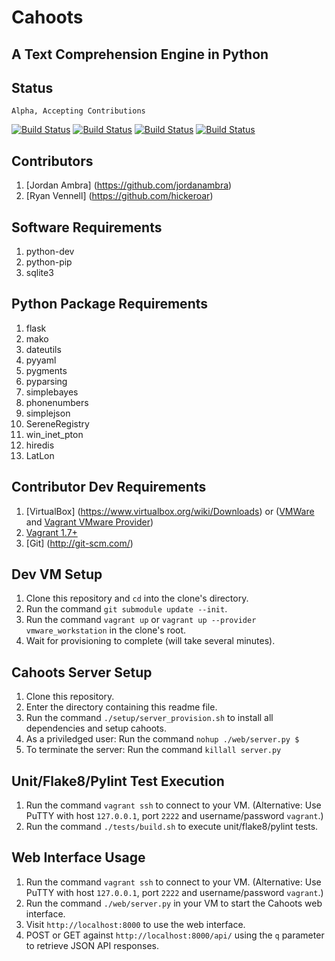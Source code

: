 Cahoots
=======
A Text Comprehension Engine in Python
-------------------------------------

Status
------
```
Alpha, Accepting Contributions
```
[![Build Status](https://travis-ci.org/SerenitySoftwareLLC/cahoots.svg?branch=master)](https://travis-ci.org/SerenitySoftwareLLC/cahoots)
[![Build Status](https://img.shields.io/badge/coverage-100%-brightgreen.svg?style=flat)](https://travis-ci.org/SerenitySoftwareLLC/cahoots)
[![Build Status](https://img.shields.io/badge/pylint-10.00/10-brightgreen.svg?style=flat)](https://travis-ci.org/SerenitySoftwareLLC/cahoots)
[![Build Status](https://img.shields.io/badge/flake8-passing-brightgreen.svg?style=flat)](https://travis-ci.org/SerenitySoftwareLLC/cahoots)

Contributors
------------
1. [Jordan Ambra] (https://github.com/jordanambra)
2. [Ryan Vennell] (https://github.com/hickeroar)

Software Requirements
---------------------
1. python-dev
2. python-pip
3. sqlite3

Python Package Requirements
---------------------------
1. flask
2. mako
3. dateutils
4. pyyaml
5. pygments
6. pyparsing
7. simplebayes
8. phonenumbers
9. simplejson
10. SereneRegistry
11. win_inet_pton
12. hiredis
15. LatLon

Contributor Dev Requirements
----------------------------
1. [VirtualBox] (https://www.virtualbox.org/wiki/Downloads) or ([VMWare](http://www.vmware.com/) and [Vagrant VMware Provider](http://www.vagrantup.com/vmware))
2. [Vagrant 1.7+](http://www.vagrantup.com)
3. [Git] (http://git-scm.com/)

Dev VM Setup
------------
1. Clone this repository and `cd` into the clone's directory.
2. Run the command `git submodule update --init`.
3. Run the command `vagrant up` or `vagrant up --provider vmware_workstation` in the clone's root.
4. Wait for provisioning to complete (will take several minutes).

Cahoots Server Setup
--------------------
1. Clone this repository.
2. Enter the directory containing this readme file.
3. Run the command `./setup/server_provision.sh` to install all dependencies and setup cahoots.
4. As a priviledged user: Run the command `nohup ./web/server.py $`
5. To terminate the server: Run the command `killall server.py`

Unit/Flake8/Pylint Test Execution
---------------------------------
1. Run the command `vagrant ssh` to connect to your VM. (Alternative: Use PuTTY with host `127.0.0.1`, port `2222` and username/password `vagrant`.)
2. Run the command `./tests/build.sh` to execute unit/flake8/pylint tests.

Web Interface Usage
-------------------
1. Run the command `vagrant ssh` to connect to your VM. (Alternative: Use PuTTY with host `127.0.0.1`, port `2222` and username/password `vagrant`.)
2. Run the command `./web/server.py` in your VM  to start the Cahoots web interface.
3. Visit `http://localhost:8000` to use the web interface.
4. POST or GET against `http://localhost:8000/api/` using the `q` parameter to retrieve JSON API responses.
